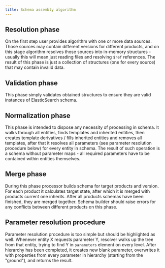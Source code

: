 ```yaml
---
title: Schema assembly algorithm
---
```


## Resolution phase

On the first step user provides algorithm with one or more data 
sources. Those sources may contain different versions for different
products, and on this stage algorithm resolves those sources into 
in-memory structures - usually this will mean just reading files and
resolving `$ref` references. The result of this phase is just a 
collection of structures (one for every source) that may contain 
invalid data.

## Validation phase

This phase simply validates obtained structures to ensure they are
valid instances of ElasticSearch schema.

## Normalization phase

This phase is intended to dispose any necessity of processing in 
schema. It walks through all entities, finds templates and inherited
entities, then creates template derivatives / fills inherited entities
and removes all templates, after that it resolves all parameters (see
parameter resolution procedure below) for every entity in schema. The 
result of such operation is a schema without parameter maps - all 
required parameters have to be contained within entities themselves.

## Merge phase

During this phase processor builds schema for target products and 
version. For each product it calculates target state, after which it
is merged with products current one inherits. After all products 
schemas have been finished, they are merged together. Schema builder
should raise errors for any conflicts between different products on 
this phase.

## Parameter resolution procedure

Parameter resolution procedure is too simple but should be highlighted
as well. Whenever entity X requests parameter Y, resolver walks up
the tree from that entity, trying to find Y in `parameters` element on
every level. After hierarchy has been completed, it creates new blank
parameter, overwrites it with properties from every parameter in
hierarchy (starting from the "ground"), and returns the result.
